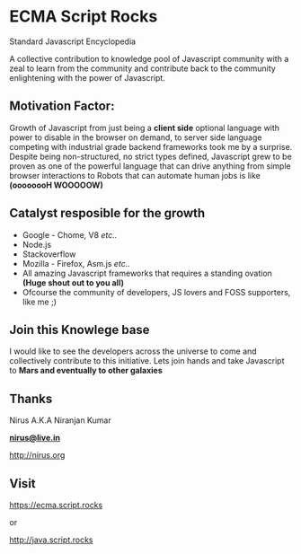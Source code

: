 # ECMA Script Rocks
Standard Javascript Encyclopedia

A collective contribution to knowledge pool of Javascript community with a zeal to learn from the community and contribute back to the community enlightening with the power of Javascript. 

## Motivation Factor:
Growth of Javascript from just being a **client side** optional language with power to disable in the browser on demand, to server side language competing with industrial grade backend frameworks took me by a surprise. Despite being non-structured, no strict types defined, Javascript grew to be proven as one of the powerful language that can drive anything from simple browser interactions to Robots that can automate human jobs is like **(oooooooH WOOOOOW)**

## Catalyst resposible for the growth

- Google - Chome, V8 *etc..*
- Node.js
- Stackoverflow 
- Mozilla - Firefox, Asm.js *etc..*
- All amazing Javascript frameworks that requires a standing ovation **(Huge shout out to you all)**
- Ofcourse the community of developers, JS lovers and FOSS supporters, like me ;)

## Join this Knowlege base

I would like to see the developers across the universe to come and collectively contribute to this initiative. Lets join hands and take Javascript to **Mars and eventually to other galaxies**


## Thanks

Nirus A.K.A Niranjan Kumar

**nirus@live.in**

http://nirus.org

## Visit

https://ecma.script.rocks

or

http://java.script.rocks
